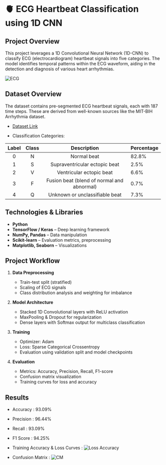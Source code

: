 # 🫀 ECG Heartbeat Classification using 1D CNN

## Project Overview

This project leverages a 1D Convolutional Neural Network (1D-CNN) to classify ECG (electrocardiogram) heartbeat signals into five categories. The model identifies temporal patterns within the ECG waveform, aiding in the detection and diagnosis of various heart arrhythmias.

![ECG](https://github.com/user-attachments/assets/77900d89-bbff-43d5-b588-0e5572a30e10)


## Dataset Overview

The dataset contains pre-segmented ECG heartbeat signals, each with 187 time steps. These are derived from well-known sources like the MIT-BIH Arrhythmia dataset.
- [Dataset Link](https://www.kaggle.com/datasets/shayanfazeli/heartbeat)

- Classification Categories:

| Label | Class | Description                                      | Percentage  |
|:-----:|:----: |:------------------------------------------------:| :---------- |
|  0    |  N    | Normal beat                                      | 82.8%       |
|  1    |  S    | Supraventricular ectopic beat                    | 2.5%        |
|  2    |  V    | Ventricular ectopic beat                         | 6.6%        |
|  3    |  F    | Fusion beat (blend of normal and abnormal)       | 0.7%        |
|  4    |  Q    | Unknown or unclassifiable beat                   | 7.3%        |




## Technologies & Libraries

- **Python**
- **TensorFlow / Keras** – Deep learning framework
- **NumPy, Pandas** – Data manipulation
- **Scikit-learn** – Evaluation metrics, preprocessing
- **Matplotlib, Seaborn** – Visualizations


## Project Workflow

1. **Data Preprocessing**
   
   - Train-test split (stratified)
   - Scaling of ECG signals
   - Class distribution analysis and weighting for imbalance

2. **Model Architecture**
   - Stacked 1D Convolutional layers with ReLU activation
   - MaxPooling & Dropout for regularization
   - Dense layers with Softmax output for multiclass classification

3. **Training**
   - Optimizer: Adam
   - Loss: Sparse Categorical Crossentropy
   - Evaluation using validation split and model checkpoints

4. **Evaluation**
   - Metrics: Accuracy, Precision, Recall, F1-score
   - Confusion matrix visualization
   - Training curves for loss and accuracy


## Results
- Accuracy : 93.09%
- Precision : 96.44%
- Recall   : 93.09%
- F1 Score : 94.25%
- Training Accuracy & Loss Curves : 
![Loss Accuracy](https://github.com/user-attachments/assets/8e7f176c-96f8-4fd3-82d8-1106d9f01c6d)

- Confusion Matrix :
  ![CM](https://github.com/user-attachments/assets/d9dfa732-7107-4a93-a0bb-e872baf5debb)


  
